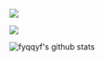 ![]( https://visitor-badge.glitch.me/badge?page_id=fyqfyqfyqfyq)

![](https://img.shields.io/badge/dynamic/json?label=PowerBy&query=%24.data.totalSubs&url=https%3A%2F%2Fapi.spencerwoo.com%2Fsubstats%2F%3Fsource%3DjikeLiked%26queryKey%3Dd40b371e-f808-4fe2-83a1-188d3fbc76fb&color=f7cf07&suffix=位即友)

![fyqqyf's github stats](https://github-readme-stats.vercel.app/api?username=fyqqyf&show_icons=true&theme=Gradient)

<!-- [![Top Langs](https://github-readme-stats.vercel.app/api/top-langs/?username=fyqqyf)](https://github.com/anuraghazra/github-readme-stats) -->
